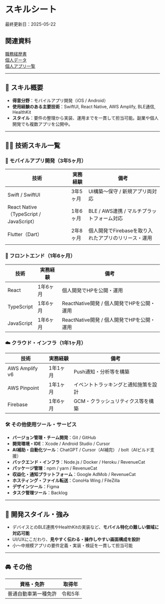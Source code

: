 # スキルシート
最終更新日：2025-05-22

## 関連資料
[職務経歴書](/README.md)  
[個人データ](/personal-data.md)  
[個人アプリ一覧](/personal-results-list.md)  

---

## 🧭 スキル概要
- **得意分野**：モバイルアプリ開発（iOS / Android）  
- **使用経験のある主要技術**：SwiftUI, React Native, AWS Amplify, BLE通信, HealthKit  
- **スタイル**：要件の整理から実装、運用までを一貫して担当可能。副業や個人開発でも複数アプリを公開中。

---

## 🧑‍💻 技術スキル一覧

### 📱 モバイルアプリ開発（3年5ヶ月）
| 技術 | 実務経験 | 備考 |
|------|------------|------|
| Swift / SwiftUI | 3年5ヶ月 | UI構築〜保守 / 新規アプリ両対応 |
| React Native（TypeScript / JavaScript） | 1年6ヶ月 | BLE / AWS連携 / マルチプラットフォーム対応 |
| Flutter（Dart） | 2年8ヶ月 | 個人開発でFirebaseを取り入れたアプリのリリース・運用 |
|  |  |

### 🧩 フロントエンド（1年6ヶ月）
| 技術 | 実務経験 | 備考 |
|------|------------|------|
| React | 1年6ヶ月 | 個人開発でHPを公開・運用 |
| TypeScript | 1年6ヶ月 | ReactNative開発 / 個人開発でHPを公開・運用 |
| JavaScript | 1年6ヶ月 | ReactNative開発 / 個人開発でHPを公開・運用 |

### ☁️ クラウド・インフラ（1年1ヶ月）
| 技術 | 実務経験 | 備考 |
|------|------------|------|
| AWS Amplify v6 | 1年1ヶ月 | Push通知・分析等を構築 |
| AWS Pinpoint | 1年1ヶ月 | イベントトラッキングと通知施策を設計 |
| Firebase | 1年6ヶ月 | GCM・クラッシュリティクス等を構築 |

### 🛠️ その他使用ツール・サービス
- **バージョン管理・チーム開発**：Git / GitHub  
- **開発環境・IDE**：Xcode / Android Studio / Cursor  
- **AI補助・自動化ツール**：ChatGPT / Cursor（AI補完） / bolt（AIビルド支援）  
- **バックエンド・インフラ**：Node.js / Docker / Heroku / RevenueCat
- **パッケージ管理**：npm / yarn / RevenueCat  
- **収益化・通知プラットフォーム**：Google AdMob / RevenueCat  
- **ホスティング・ファイル転送**：ConoHa Wing / FileZilla  
- **デザインツール**：Figma  
- **タスク管理ツール**：Backlog  
---

## 🎯 開発スタイル・強み
- デバイスとのBLE連携やHealthKitの実装など、**モバイル特化の難しい領域に対応可能**
- UI/UXにこだわり、**見やすく伝わる・操作しやすい画面構成を設計**
- 小〜中規模アプリの要件定義・実装・検証を一貫して担当可能

---


<!--
経験年数の開始日
Swift（CALDIリリース日）：2021年10月
Flutter（オールタイマーリリース日）：2022年1月
Firebase（ドライファン+Todoアプリで継続）：2023-11月
React（HP公開日）：2023年11月
-->

## 🚘 その他
| 資格・免許 | 取得年 |
|------|----------|
| 普通自動車第一種免許 | 令和5年 |
